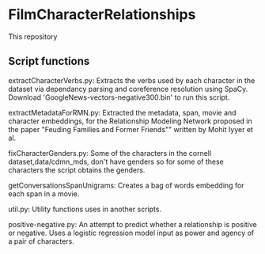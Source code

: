 # FilmCharacterRelationships
  This repository 

## Script functions 

extractCharacterVerbs.py: Extracts the verbs used by each character in the dataset 
via dependancy parsing and coreference resolution using SpaCy. Download 'GoogleNews-vectors-negative300.bin' to run this script. 

extractMetadataForRMN.py: Extracted the metadata, span, movie and character embeddings, for the Relationship Modeling Network
proposed in the paper "Feuding Families and Former Friends"" written by Mohit Iyyer et al. 

fixCharacterGenders.py: Some of the characters in the cornell dataset,data/cdmn_mds, don't have genders so for some of 
these characters the script obtains the genders. 

getConversationsSpanUnigrams: Creates a bag of words embedding for each span in a movie.   

util.py: Utility functions uses in another scripts. 

positive-negative.py: An attempt to predict whether a relationship is positive or negative. Uses a logistic regression model 
input as power and agency of a pair of characters. 






